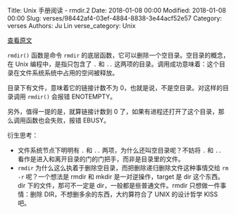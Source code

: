 Title: Unix 手册阅读 - rmdir.2
Date: 2018-01-08 00:00
Modified: 2018-01-08 00:00
Slug: verses/98442af4-03ef-4884-8838-3e44acf52e57
Category: verses
Authors: Ju Lin
verse_category: Unix

[查看原文](http://man7.org/linux/man-pages/man2/rmdir.2.html)

`rmdir()` 函数是命令 `rmdir` 的底层函数，它可以删除一个空目录。空目录的概念，在 Unix 编程中，是指只包含了 `.` 和 `..` 这两项的目录。调用成功意味着：这个目录在文件系统系统中占用的空间被释放。

目录下有文件，意味着它的链接计数不为 0，也就是说，不是空目录。对这样的目录调用 `rmdir()` 会报错 ENOTEMPTY。

另外，值得一提的是，就算链接计数到 0 了，如果有进程还打开了这个目录，那么调用函数也会失败，报错 EBUSY。

衍生思考：

* 文件系统节点下明明有 `.` 和 `..` 两项，为什么还叫空目录呢？不妨将 `.` 和 `..` 看作是进入和离开目录的门的门把手，而非是目录里的文件。
* `rmdir` 为什么这么执着于删除空目录，而把删除递归删除文件这种事情交给 `rm -r` 呢？一个想法是 rmdir 和 mkdir 是一对逆操作，target 是 dir 这个东西。dir 下的文件，那可不一定是 dir，一般都是些普通文件。rmdir 只想做一件事情：删除 DIR，不想删多余的东西，大约算符合了 UNIX 的设计哲学 KISS 吧。
